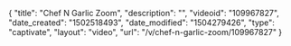 {
    "title": "Chef N Garlic Zoom",
    "description": "",
    "videoid": "109967827",
    "date_created": "1502518493",
    "date_modified": "1504279426",
    "type": "captivate",
    "layout": "video",
    "url": "\/v\/chef-n-garlic-zoom\/109967827"
}